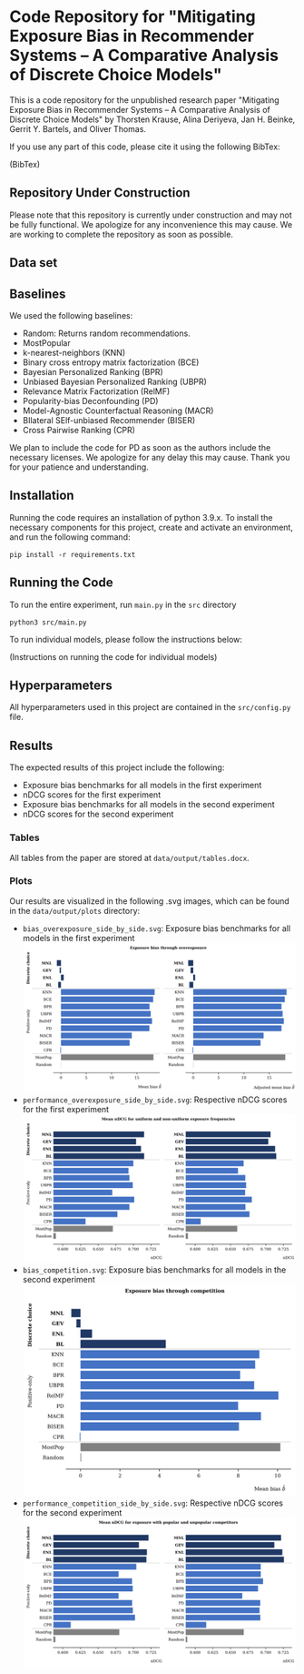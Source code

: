 # Code Repository for "Mitigating Exposure Bias in Recommender Systems – A Comparative Analysis of Discrete Choice Models"

This is a code repository for the unpublished research paper "Mitigating Exposure Bias in Recommender Systems – A Comparative Analysis of Discrete Choice Models" by Thorsten Krause, Alina Deriyeva, Jan H. Beinke, Gerrit Y. Bartels, and Oliver Thomas. 

If you use any part of this code, please cite it using the following BibTex:

(BibTex)

## Repository Under Construction
Please note that this repository is currently under construction and may not be fully functional. We apologize for any inconvenience this may cause. We are working to complete the repository as soon as possible.

## Data set

## Baselines
We used the following baselines:
- Random: Returns random recommendations.
- MostPopular
- k-nearest-neighbors (KNN)
- Binary cross entropy matrix factorization (BCE)
- Bayesian Personalized Ranking (BPR)
- Unbiased Bayesian Personalized Ranking (UBPR)
- Relevance Matrix Factorization (RelMF)
- Popularity-bias Deconfounding (PD)
- Model-Agnostic Counterfactual Reasoning (MACR)
- BIlateral SElf-unbiased Recommender (BISER)
- Cross Pairwise Ranking (CPR)

We plan to include the code for PD as soon as the authors include the necessary licenses. We apologize for any delay this may cause. Thank you for your patience and understanding.

## Installation
Running the code requires an installation of python 3.9.x. To install the necessary components for this project, create and activate an environment, and run the following command:

```
pip install -r requirements.txt
```

## Running the Code

To run the entire experiment, run `main.py` in the `src` directory

```
python3 src/main.py
```

To run individual models, please follow the instructions below:

(Instructions on running the code for individual models)

## Hyperparameters

All hyperparameters used in this project are contained in the `src/config.py` file.

## Results

The expected results of this project include the following:
- Exposure bias benchmarks for all models in the first experiment
- nDCG scores for the first experiment
- Exposure bias benchmarks for all models in the second experiment
- nDCG scores for the second experiment

### Tables
All tables from the paper are stored at `data/output/tables.docx`.

### Plots
Our results are visualized in the following .svg images, which can be found in the `data/output/plots` directory:
- `bias_overexposure_side_by_side.svg`: Exposure bias benchmarks for all models in the first experiment <img src="data/output/plots/bias_overexposure_side_by_side.svg">
- `performance_overexposure_side_by_side.svg`: Respective nDCG scores for the first experiment <img src="data/output/plots/performance_overexposure_side_by_side.svg">
- `bias_competition.svg`: Exposure bias benchmarks for all models in the second experiment <img src="data/output/plots/bias_competition.svg">
- `performance_competition_side_by_side.svg`: Respective nDCG scores for the second experiment <img src="data/output/plots/performance_competition_side_by_side.svg">


